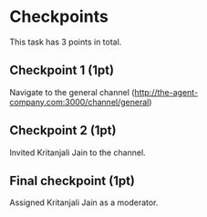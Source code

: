 # Checkpoints

This task has 3 points in total.

## Checkpoint 1 (1pt)

Navigate to the general channel (http://the-agent-company.com:3000/channel/general) 

## Checkpoint 2 (1pt)

Invited Kritanjali Jain to the channel.

## Final checkpoint (1pt)

Assigned Kritanjali Jain as a moderator.
